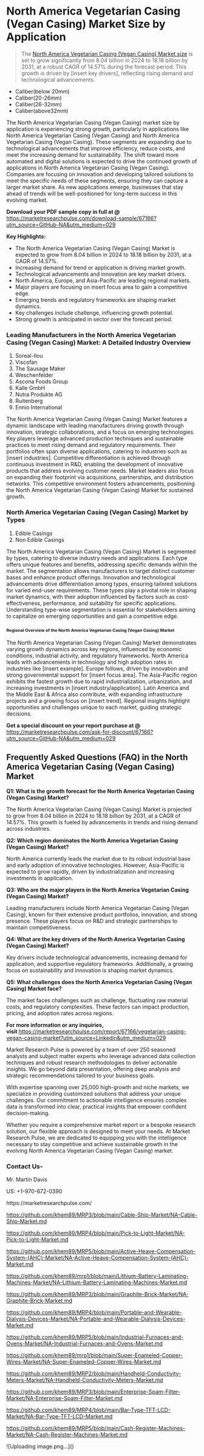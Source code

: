 <h1>North America Vegetarian Casing (Vegan Casing) Market&nbsp;Size by Application</h1><blockquote><p>The <a href="https://marketresearchpulse.com/download-sample/67166?utm_source=GitHub-NA&amp;utm_medium=029">North America Vegetarian Casing (Vegan Casing) Market size</a> is set to grow significantly from 8.04 billion in 2024 to 18.18 billion by 2031, at a robust CAGR of 14.57% during the forecast period. This growth is driven by [insert key drivers], reflecting rising demand and technological advancements.</p></blockquote><ul><li>Caliber(below 20mm) <li> Caliber(20-26mm) <li> Caliber(26-32mm) <li> Caliber(above32mm)</li></ul><p>The North America Vegetarian Casing (Vegan Casing) market size by application is experiencing strong growth, particularly in applications like North America Vegetarian Casing (Vegan Casing) and North America Vegetarian Casing (Vegan Casing). These segments are expanding due to technological advancements that improve efficiency, reduce costs, and meet the increasing demand for sustainability. The shift toward more automated and digital solutions is expected to drive the continued growth of applications in North America Vegetarian Casing (Vegan Casing). Companies are focusing on innovation and developing tailored solutions to meet the specific needs of these segments, ensuring they can capture a larger market share. As new applications emerge, businesses that stay ahead of trends will be well-positioned for long-term success in this evolving market.</p><p><strong>Download your PDF sample copy in full at @ </strong><a href="https://marketresearchpulse.com/download-sample/67166?utm_source=GitHub-NA&amp;utm_medium=029">https://marketresearchpulse.com/download-sample/67166?utm_source=GitHub-NA&amp;utm_medium=029</a></p><p><strong>Key Highlights: </strong></p><ul><li>The North America Vegetarian Casing (Vegan Casing) Market is expected to grow from 8.04 billion in 2024 to 18.18 billion by 2031, at a CAGR of 14.57%.</li><li>Increasing demand for trend or application is driving market growth.</li><li>Technological advancements and innovation are key market drivers.</li><li>North America, Europe, and Asia-Pacific are leading regional markets.</li><li>Major players are focusing on insert focus area to gain a competitive edge.</li><li>Emerging trends and regulatory frameworks are shaping market dynamics.</li><li>Key challenges include challenge, influencing growth potential.</li><li>Strong growth is anticipated in sector over the forecast period.</li></ul><h3>Leading Manufacturers in the North America Vegetarian Casing (Vegan Casing) Market: A Detailed Industry Overview</h3><ol><li>Soreal-Ilou</li><li>Viscofan</li><li>The Sausage Maker</li><li>Weschenfelder</li><li>Ascona Foods Group</li><li>Kalle GmbH</li><li>Nutra Produkte AG</li><li>Ruitenberg</li><li>Ennio International</li></ol><div class="flex max-w-full flex-col flex-grow"><div class="min-h-8 text-message flex w-full flex-col items-end gap-2 whitespace-normal break-words [.text-message+&amp;]:mt-5" dir="auto" data-message-author-role="assistant" data-message-id="fd8432e4-4910-450d-b182-61b7bfb0a01f" data-message-model-slug="gpt-4o"><div class="flex w-full flex-col gap-1 empty:hidden first:pt-[3px]"><div class="markdown prose w-full break-words dark:prose-invert light"><p>The North America Vegetarian Casing (Vegan Casing) Market features a dynamic landscape with leading manufacturers driving growth through innovation, strategic collaborations, and a focus on emerging technologies. Key players leverage advanced production techniques and sustainable practices to meet rising demand and regulatory requirements. Their portfolios often span diverse applications, catering to industries such as [insert industries]. Competitive differentiation is achieved through continuous investment in R&amp;D, enabling the development of innovative products that address evolving customer needs. Market leaders also focus on expanding their footprint via acquisitions, partnerships, and distribution networks. This competitive environment fosters advancements, positioning the North America Vegetarian Casing (Vegan Casing) Market for sustained growth.</p></div></div></div></div><h3>North America Vegetarian Casing (Vegan Casing) Market by Types</h3><ol><li>Edible Casings <li> Non Edible Casings</li></ol><div class="flex max-w-full flex-col flex-grow"><div class="min-h-8 text-message flex w-full flex-col items-end gap-2 whitespace-normal break-words [.text-message+&amp;]:mt-5" dir="auto" data-message-author-role="assistant" data-message-id="084470be-0bb7-4664-bddf-5156b4f41249" data-message-model-slug="gpt-4o-mini"><div class="flex w-full flex-col gap-1 empty:hidden first:pt-[3px]"><div class="markdown prose w-full break-words dark:prose-invert light"><p>The North America Vegetarian Casing (Vegan Casing) Market is segmented by types, catering to diverse industry needs and applications. Each type offers unique features and benefits, addressing specific demands within the market. The segmentation allows manufacturers to target distinct customer bases and enhance product offerings. Innovation and technological advancements drive differentiation among types, ensuring tailored solutions for varied end-user requirements. These types play a pivotal role in shaping market dynamics, with their adoption influenced by factors such as cost-effectiveness, performance, and suitability for specific applications. Understanding type-wise segmentation is essential for stakeholders aiming to capitalize on emerging opportunities and gain a competitive edge.</p></div></div></div></div><h3><span style="font-size: 11px;">Regional Overview of the North America Vegetarian Casing (Vegan Casing) Market</span></h3><div class="flex max-w-full flex-col flex-grow"><div class="min-h-8 text-message flex w-full flex-col items-end gap-2 whitespace-normal break-words [.text-message+&amp;]:mt-5" dir="auto" data-message-author-role="assistant" data-message-id="e9038762-ce64-4e30-91c9-9bd413514231" data-message-model-slug="gpt-4o-mini"><div class="flex w-full flex-col gap-1 empty:hidden first:pt-[3px]"><div class="markdown prose w-full break-words dark:prose-invert light"><p>The North America Vegetarian Casing (Vegan Casing) Market demonstrates varying growth dynamics across key regions, influenced by economic conditions, industrial activity, and regulatory frameworks. North America leads with advancements in technology and high adoption rates in industries like [insert example]. Europe follows, driven by innovation and strong governmental support for [insert focus area]. The Asia-Pacific region exhibits the fastest growth due to rapid industrialization, urbanization, and increasing investments in [insert industry/application]. Latin America and the Middle East &amp; Africa also contribute, with expanding infrastructure projects and a growing focus on [insert trend]. Regional insights highlight opportunities and challenges unique to each market, guiding strategic decisions.</p></div></div></div></div><p><strong>Get a special discount on your report purchase at @ </strong><a href="https://marketresearchpulse.com/ask-for-discount/67166?utm_source=GitHub-NA&amp;utm_medium=029">https://marketresearchpulse.com/ask-for-discount/67166?utm_source=GitHub-NA&amp;utm_medium=029</a></p><h2>Frequently Asked Questions (FAQ) in the North America Vegetarian Casing (Vegan Casing) Market</h2><p><strong>Q1: What is the growth forecast for the North America Vegetarian Casing (Vegan Casing) Market?</strong></p><p>The North America Vegetarian Casing (Vegan Casing) Market is projected to grow from 8.04 billion in 2024 to 18.18 billion by 2031, at a CAGR of 14.57%. This growth is fueled by advancements in trends and rising demand across industries.</p><p><strong>Q2: Which region dominates the North America Vegetarian Casing (Vegan Casing) Market?</strong></p><p>North America currently leads the market due to its robust industrial base and early adoption of innovative technologies. However, Asia-Pacific is expected to grow rapidly, driven by industrialization and increasing investments in application.</p><p><strong>Q3: Who are the major players in the North America Vegetarian Casing (Vegan Casing) Market?</strong></p><p>Leading manufacturers include North America Vegetarian Casing (Vegan Casing), known for their extensive product portfolios, innovation, and strong presence. These players focus on R&amp;D and strategic partnerships to maintain competitiveness.</p><p><strong>Q4: What are the key drivers of the North America Vegetarian Casing (Vegan Casing) Market?</strong></p><p>Key drivers include technological advancements, increasing demand for application, and supportive regulatory frameworks. Additionally, a growing focus on sustainability and innovation is shaping market dynamics.</p><p><strong>Q5: What challenges does the North America Vegetarian Casing (Vegan Casing) Market face?</strong></p><p>The market faces challenges such as challenge, fluctuating raw material costs, and regulatory complexities. These factors can impact production, pricing, and adoption rates across regions.</p><p><strong>For more information or any inquiries, visit&nbsp;</strong><a href="https://marketresearchpulse.com/report/67166/vegetarian-casing-vegan-casing-market?utm_source=Linkedin&utm_medium=029">https://marketresearchpulse.com/report/67166/vegetarian-casing-vegan-casing-market?utm_source=Linkedin&utm_medium=029</a></p><p>Market Research Pulse is powered by a team of over 250 seasoned analysts and subject matter experts who leverage advanced data collection techniques and robust research methodologies to deliver actionable insights. We go beyond data presentation, offering deep analysis and strategic recommendations tailored to your business goals.</p><p>With expertise spanning over 25,000 high-growth and niche markets, we specialize in providing customized solutions that address your unique challenges. Our commitment to actionable intelligence ensures complex data is transformed into clear, practical insights that empower confident decision-making.</p><p>Whether you require a comprehensive market report or a bespoke research solution, our flexible approach is designed to meet your needs. At Market Research Pulse, we are dedicated to equipping you with the intelligence necessary to stay competitive and achieve sustainable growth in the evolving North America Vegetarian Casing (Vegan Casing) market.</p><h3><strong>Contact Us-</strong></h3><p>Mr. Martin Davis</p><p>US: +1-970-672-0390</p><p>https://marketresearchpulse.com/</p><p><a href="https://github.com/khem89/MRP3/blob/main/Cable-Ship-Market/NA-Cable-Ship-Market.md">https://github.com/khem89/MRP3/blob/main/Cable-Ship-Market/NA-Cable-Ship-Market.md</a></p><p><a href="https://github.com/khem89/MRP4/blob/main/Pick-to-Light-Market/NA-Pick-to-Light-Market.md">https://github.com/khem89/MRP4/blob/main/Pick-to-Light-Market/NA-Pick-to-Light-Market.md</a></p><p><a href="https://github.com/khem89/MRP5/blob/main/Active-Heave-Compensation-System-(AHC)-Market/NA-Active-Heave-Compensation-System-(AHC)-Market.md">https://github.com/khem89/MRP5/blob/main/Active-Heave-Compensation-System-(AHC)-Market/NA-Active-Heave-Compensation-System-(AHC)-Market.md</a></p><p><a href="https://github.com/khem89/mrp1/blob/main/Lithium-Battery-Laminating-Machines-Market/NA-Lithium-Battery-Laminating-Machines-Market.md">https://github.com/khem89/mrp1/blob/main/Lithium-Battery-Laminating-Machines-Market/NA-Lithium-Battery-Laminating-Machines-Market.md</a></p><p><a href="https://github.com/khem89/MRP3/blob/main/Graphite-Brick-Market/NA-Graphite-Brick-Market.md">https://github.com/khem89/MRP3/blob/main/Graphite-Brick-Market/NA-Graphite-Brick-Market.md</a></p><p><a href="https://github.com/khem89/MRP4/blob/main/Portable-and-Wearable-Dialysis-Devices-Market/NA-Portable-and-Wearable-Dialysis-Devices-Market.md">https://github.com/khem89/MRP4/blob/main/Portable-and-Wearable-Dialysis-Devices-Market/NA-Portable-and-Wearable-Dialysis-Devices-Market.md</a></p><p><a href="https://github.com/khem89/MRP5/blob/main/Industrial-Furnaces-and-Ovens-Market/NA-Industrial-Furnaces-and-Ovens-Market.md">https://github.com/khem89/MRP5/blob/main/Industrial-Furnaces-and-Ovens-Market/NA-Industrial-Furnaces-and-Ovens-Market.md</a></p><p><a href="https://github.com/khem89/mrp1/blob/main/Super-Enameled-Copper-Wires-Market/NA-Super-Enameled-Copper-Wires-Market.md">https://github.com/khem89/mrp1/blob/main/Super-Enameled-Copper-Wires-Market/NA-Super-Enameled-Copper-Wires-Market.md</a></p><p><a href="https://github.com/khem89/MRP2/blob/main/Handheld-Conductivity-Meters-Market/NA-Handheld-Conductivity-Meters-Market.md">https://github.com/khem89/MRP2/blob/main/Handheld-Conductivity-Meters-Market/NA-Handheld-Conductivity-Meters-Market.md</a></p><p><a href="https://github.com/khem89/MRP3/blob/main/Enterprise-Spam-Filter-Market/NA-Enterprise-Spam-Filter-Market.md">https://github.com/khem89/MRP3/blob/main/Enterprise-Spam-Filter-Market/NA-Enterprise-Spam-Filter-Market.md</a></p><p><a href="https://github.com/khem89/MRP4/blob/main/Bar-Type-TFT-LCD-Market/NA-Bar-Type-TFT-LCD-Market.md">https://github.com/khem89/MRP4/blob/main/Bar-Type-TFT-LCD-Market/NA-Bar-Type-TFT-LCD-Market.md</a></p><p><a href="https://github.com/khem89/MRP5/blob/main/Cash-Register-Machines-Market/NA-Cash-Register-Machines-Market.md">https://github.com/khem89/MRP5/blob/main/Cash-Register-Machines-Market/NA-Cash-Register-Machines-Market.md</a></p>
![Uploading image.png…]()
